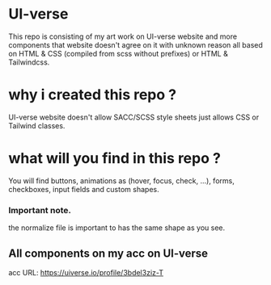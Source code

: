 # UI-verse
This repo is consisting of my art work on UI-verse website and more components that website doesn't agree on it with unknown reason all based on HTML & CSS (compiled from scss without prefixes) or HTML & Tailwindcss.

# why i created this repo ?
UI-verse website doesn't allow SACC/SCSS style sheets just allows CSS or Tailwind classes.

# what will you find in this repo ?
You will find buttons, animations as (hover, focus, check, ...), forms, checkboxes, input fields and custom shapes.

### Important note.
the normalize file is important to has the same shape as you see.

## All components on my acc on UI-verse
  acc URL: https://uiverse.io/profile/3bdel3ziz-T

